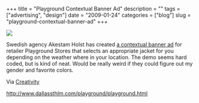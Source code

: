 +++
title = "Playground Contextual Banner Ad"
description = ""
tags = ["advertising", "design"]
date = "2009-01-24"
categories = ["blog"]
slug = "playground-contextual-banner-ad"
+++



  <div class="notebook-screenshot"><a href="http://www.dallassthlm.com/playground/playground.html"><img src="http://media.konigi.com/notebook/playground-contextual-ad.jpg" class="notebook-image" /></a></div><p>Swedish agency Akestam Holst has created <a href="http://www.dallassthlm.com/playground/playground.html">a contextual banner ad</a> for retailer Playground Stores that selects an appropriate jacket for you depending on the weather where in your location. The demo seems hard coded, but is kind of neat. Would be really weird if they could figure out my gender and favorite colors.</p>
<p>Via <a href="http://creativity-online.com/">Creativity</a></p>
    
  <a href="http://www.dallassthlm.com/playground/playground.html">http://www.dallassthlm.com/playground/playground.html</a>
